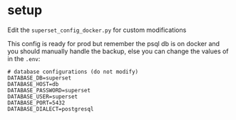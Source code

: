 # setup

Edit the `superset_config_docker.py` for custom modifications

This config is ready for prod but remember the psql db is on docker and you should manually handle the backup,
else you can change the values of in the `.env`:

```
# database configurations (do not modify)
DATABASE_DB=superset
DATABASE_HOST=db
DATABASE_PASSWORD=superset
DATABASE_USER=superset
DATABASE_PORT=5432
DATABASE_DIALECT=postgresql
```


